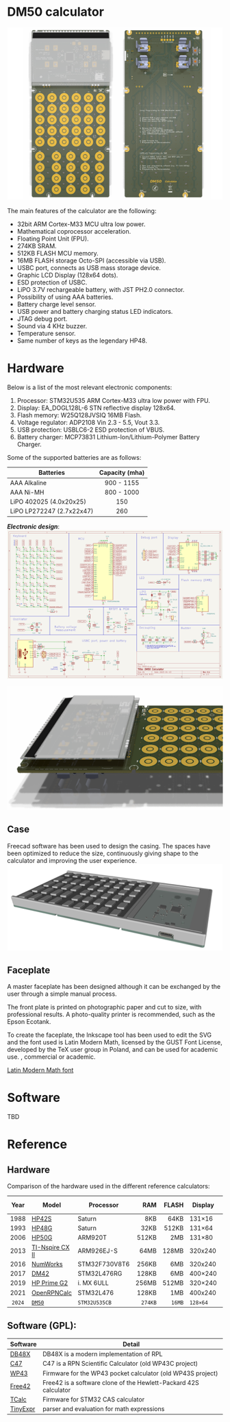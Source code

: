 # DM50 calculator

![DM50 PCB](docs/img/DM50_PCB.png "DM50 PCB")

The main features of the calculator are the following:

 - 32bit ARM Cortex-M33 MCU ultra low power.
 - Mathematical coprocessor acceleration.
 - Floating Point Unit (FPU).
 - 274KB SRAM.
 - 512KB FLASH MCU memory.
 - 16MB FLASH storage Octo-SPI (accessible via USB).
 - USBC port, connects as USB mass storage device.
 - Graphic LCD Display (128x64 dots).
 - ESD protection of USBC.
 - LiPO 3.7V rechargeable battery, with JST PH2.0 connector.
 - Possibility of using AAA batteries.
 - Battery charge level sensor.
 - USB power and battery charging status LED indicators.
 - JTAG debug port.
 - Sound via 4 KHz buzzer.
 - Temperature sensor.
 - Same number of keys as the legendary HP48.

# Hardware
Below is a list of the most relevant electronic components:

1. Processor: STM32U535 ARM Cortex-M33 ultra low power with FPU.
2. Display: EA_DOGL128L-6 STN reflective display 128x64.
3. Flash memory: W25Q128JVSIQ 16MB Flash.
4. Voltage regulator: ADP2108 Vin 2.3 - 5.5, Vout 3.3.
5. USB protection: USBLC6-2 ESD protection of VBUS.
6. Battery charger: MCP73831 Lithium-Ion/Lithium-Polymer Battery Charger.

Some of the supported batteries are as follows:

| Batteries | Capacity (mha) |
| --- | :---: |
| AAA Alkaline | 900 - 1155 |
| AAA Ni-MH | 800 - 1000 |
| LiPO 402025 (4.0x20x25) | 150 |
| LiPO LP272247 (2.7x22x47) | 260 |

***Electronic design***:
![New Sch](docs/img/SCH.png "New Schema")

![PCB front](docs/img/PCB_3D.png "PCB front")

## Case
Freecad software has been used to design the casing.
The spaces have been optimized to reduce the size, continuously giving shape to the calculator and improving the user experience.
![CASE](docs/img/case.png "CASE")

## Faceplate
A master faceplate has been designed although it can be exchanged by the user through a simple manual process.

The front plate is printed on photographic paper and cut to size, with professional results. A photo-quality printer is recommended, such as the Epson Ecotank.

To create the faceplate, the Inkscape tool has been used to edit the SVG and the font used is Latin Modern Math, licensed by the GUST Font License, developed by the TeX user group in Poland, and can be used for academic use. , commercial or academic.

[Latin Modern Math font](https://www.gust.org.pl/projects/e-foundry/latin-modern "Latin Modern Math font")

# Software
TBD

# Reference
## Hardware
Comparison of the hardware used in the different reference calculators:
 
| Year | Model | Processor | RAM | FLASH | Display | MIPS (max) |
| :-: | - | - | -: | -: | - | -: |
| 1988 | [HP42S](https://en.wikipedia.org/wiki/HP-42S) | Saturn | 8KB | 64KB | 131×16 | - |
| 1993 | [HP48G](https://en.wikipedia.org/wiki/HP_48_series) | Saturn | 32KB | 512KB | 131×64 | - |
| 2006 | [HP50G](https://en.wikipedia.org/wiki/HP_49/50_series) | ARM920T | 512KB | 2MB | 131×80 | 200 |
| 2013 | [TI-Nspire CX II](https://en.wikipedia.org/wiki/TI-Nspire_series#TI-Nspire_CX_II_and_TI-Nspire_CX_II_CAS) | ARM926EJ-S | 64MB | 128MB | 320x240 | 210 |
| 2016 | [NumWorks](https://www.numworks.com/resources/engineering/hardware/) | STM32F730V8T6 | 256KB | 6MB | 320x240 | 462 |
| 2017 | [DM42](https://www.swissmicros.com/product/dm42) | STM32L476RG | 128KB | 6MB | 400×240 |  100 |
| 2019 | [HP Prime G2](https://en.wikipedia.org/wiki/HP_Prime) | i. MX 6ULL | 256MB | 512MB | 320×240 | 263 |
| 2021 | [OpenRPNCalc](https://github.com/apoluekt/OpenRPNCalc) | STM32L476 | 128KB | 1MB | 400x240 | 100 |
| `2024` | [`DM50`](https://github.com/xavierbasc/dm50-calculator) | `STM32U535CB` | `274KB` | `16MB` | `128×64` | 240 |

## Software (GPL):
| Software | Detail |
| - | - |
| [DB48X](https://47calc.com/) | DB48X is a modern implementation of RPL |
| [C47](https://47calc.com/) | C47 is a RPN Scientific Calculator (old WP43C project) |
| [WP43](https://gitlab.com/rpncalculators/wp43) | Firmware for the WP43 pocket calculator (old WP43S project) |
| [Free42](https://github.com/thomasokken/free42) | Free42 is a software clone of the Hewlett-Packard 42S calculator |
| [TCalc](https://github.com/tylertian123/TCalc) | Firmware for STM32 CAS calculator |
| [TinyExpr](https://github.com/codeplea/tinyexpr) | parser and evaluation for math expressions |
